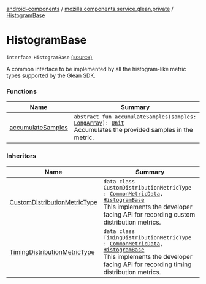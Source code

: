 [android-components](../../index.md) / [mozilla.components.service.glean.private](../index.md) / [HistogramBase](./index.md)

# HistogramBase

`interface HistogramBase` [(source)](https://github.com/mozilla-mobile/android-components/blob/master/components/service/glean/src/main/java/mozilla/components/service/glean/private/HistogramBase.kt#L11)

A common interface to be implemented by all the histogram-like metric types
supported by the Glean SDK.

### Functions

| Name | Summary |
|---|---|
| [accumulateSamples](accumulate-samples.md) | `abstract fun accumulateSamples(samples: `[`LongArray`](https://kotlinlang.org/api/latest/jvm/stdlib/kotlin/-long-array/index.html)`): `[`Unit`](https://kotlinlang.org/api/latest/jvm/stdlib/kotlin/-unit/index.html)<br>Accumulates the provided samples in the metric. |

### Inheritors

| Name | Summary |
|---|---|
| [CustomDistributionMetricType](../-custom-distribution-metric-type/index.md) | `data class CustomDistributionMetricType : `[`CommonMetricData`](../-common-metric-data/index.md)`, `[`HistogramBase`](./index.md)<br>This implements the developer facing API for recording custom distribution metrics. |
| [TimingDistributionMetricType](../-timing-distribution-metric-type/index.md) | `data class TimingDistributionMetricType : `[`CommonMetricData`](../-common-metric-data/index.md)`, `[`HistogramBase`](./index.md)<br>This implements the developer facing API for recording timing distribution metrics. |
